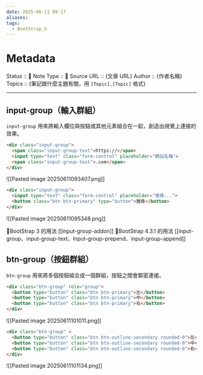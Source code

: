 ```yaml
---
date: 2025-06-11 09:17
aliases: 
tags:
  - BootStrap_5
---
```

# Metadata
Status :: 🌱
Note Type :: 📰
Source URL :: {文章 URL}
Author :: {作者名稱}
Topics :: {筆記跟什麼主題有關，用 `[Topic],[Topic]` 格式}

---
## input-group（輸入群組）

`input-group` 用來將輸入欄位與按鈕或其他元素組合在一起，創造出視覺上連接的效果。

```html
<div class="input-group">
  <span class="input-group-text">https://</span>
  <input type="text" class="form-control" placeholder="網站名稱">
  <span class="input-group-text">.com</span>
</div>
```

![[Pasted image 20250611093407.png]]

```html
<div class="input-group">
  <input type="text" class="form-control" placeholder="搜尋...">
  <button class="btn btn-primary" type="button">搜尋</button>
</div>
```

![[Pasted image 20250611095348.png]]

📑BootStrap 3 的用法 [[input-group-addon]]
📑BootStrap 4.3.1 的用法 [[input-group、input-group-text、input-group-prepend、input-group-append]]

## btn-group（按鈕群組）

`btn-group` 用來將多個按鈕組合成一個群組，按鈕之間會緊密連接。

```html
<div class="btn-group" role="group">
  <button type="button" class="btn btn-primary">左</button>
  <button type="button" class="btn btn-primary">中</button>
  <button type="button" class="btn btn-primary">右</button>
</div>
```

![[Pasted image 20250611101011.png]]

```html
<div class="btn-group" >
  <button type="button" class="btn btn-outline-secondary rounded-0">左</button>
  <button type="button" class="btn btn-outline-secondary rounded-0">中</button>
  <button type="button" class="btn btn-outline-secondary rounded-0">右</button>
</div>
```

![[Pasted image 20250611101134.png]]